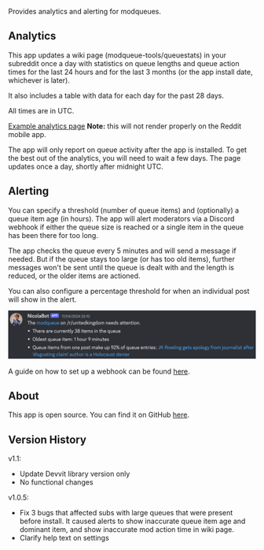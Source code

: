 Provides analytics and alerting for modqueues.

## Analytics

This app updates a wiki page (modqueue-tools/queuestats) in your subreddit once a day with statistics on queue lengths and queue action times for the last 24 hours and for the last 3 months (or the app install date, whichever is later).

It also includes a table with data for each day for the past 28 days.

All times are in UTC.

[Example analytics page](https://www.reddit.com/r/fsvapps/wiki/modqueue-tools/examplestats)
**Note:** this will not render properly on the Reddit mobile app.

The app will only report on queue activity after the app is installed. To get the best out of the analytics, you will need to wait a few days. The page updates once a day, shortly after midnight UTC.

## Alerting

You can specify a threshold (number of queue items) and (optionally) a queue item age (in hours). The app will alert moderators via a Discord webhook if either the queue size is reached or a single item in the queue has been there for too long.

The app checks the queue every 5 minutes and will send a message if needed. But if the queue stays too large (or has too old items), further messages won't be sent until the queue is dealt with and the length is reduced, or the older items are actioned.

You can also configure a percentage threshold for when an individual post will show in the alert.

![Example Screenshot](https://raw.githubusercontent.com/fsvreddit/modqueue-tools/main/doc_images/ModqueueAlert.png)

A guide on how to set up a webhook can be found [here](https://support.discord.com/hc/en-us/articles/228383668-Intro-to-Webhooks).

## About

This app is open source. You can find it on GitHub [here](https://github.com/fsvreddit/modqueue-tools).

## Version History

v1.1:

- Update Devvit library version only
- No functional changes

v1.0.5:

- Fix 3 bugs that affected subs with large queues that were present before install. It caused alerts to show inaccurate queue item age and dominant item, and show inaccurate mod action time in wiki page. 
- Clarify help text on settings
